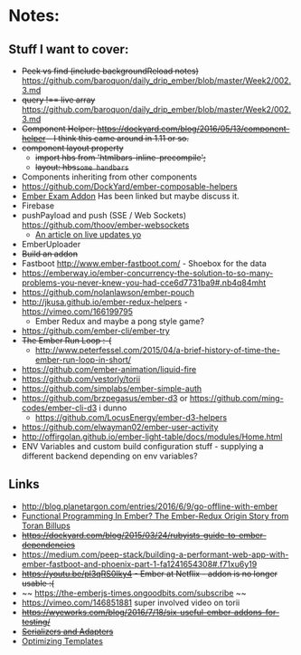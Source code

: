 # Notes:

## Stuff I want to cover:

  * ~~Peek vs find (include backgroundReload notes)~~ https://github.com/baroquon/daily_drip_ember/blob/master/Week2/002.3.md
  * ~~query !== live array~~ https://github.com/baroquon/daily_drip_ember/blob/master/Week2/002.3.md
  * ~~Component Helper: https://dockyard.com/blog/2016/05/13/component-helper - I think this came around in 1.11 or so.~~
  * ~~component layout property~~
    * ~~import hbs from 'htmlbars-inline-precompile';~~
    * ~~layout: hbs`some handbars`~~
  * Components inheriting from other components
  * https://github.com/DockYard/ember-composable-helpers
  * [Ember Exam Addon](https://github.com/trentmwillis/ember-exam) Has been linked but maybe discuss it.
  * Firebase
  * pushPayload and push (SSE / Web Sockets) https://github.com/thoov/ember-websockets
    * [An article on live updates yo](http://kellysutton.com/2016/09/10/realtime-apps-with-rails-ember-pusher.html?utm_source=Ember+Weekly&utm_campaign=cdee2e33b2-Ember_Weekly_Issue_175&utm_medium=email&utm_term=0_e96229d21d-cdee2e33b2-106372789)
  * EmberUploader
  * ~~Build an addon~~
  * Fastboot http://www.ember-fastboot.com/ - Shoebox for the data
  * https://emberway.io/ember-concurrency-the-solution-to-so-many-problems-you-never-knew-you-had-cce6d7731ba9#.nb4q84mht
  * https://github.com/nolanlawson/ember-pouch
  * http://jkusa.github.io/ember-redux-helpers - https://vimeo.com/166199795
    * Ember Redux and maybe a pong style game?
  * https://github.com/ember-cli/ember-try
  * ~~The Ember Run Loop :-(~~
    * http://www.peterfessel.com/2015/04/a-brief-history-of-time-the-ember-run-loop-in-short/
  * https://github.com/ember-animation/liquid-fire
  * https://github.com/vestorly/torii
  * https://github.com/simplabs/ember-simple-auth
  * https://github.com/brzpegasus/ember-d3 or https://github.com/ming-codes/ember-cli-d3 i dunno
    * https://github.com/LocusEnergy/ember-d3-helpers
  * https://github.com/elwayman02/ember-user-activity
  * http://offirgolan.github.io/ember-light-table/docs/modules/Home.html
  * ENV Variables and custom build configuration stuff - supplying a different backend depending on env variables?

## Links

  * http://blog.planetargon.com/entries/2016/6/9/go-offline-with-ember
  * [Functional Programming In Ember? The Ember-Redux Origin Story from Toran Billups](https://vimeo.com/166199795)
  * ~~https://dockyard.com/blog/2015/03/24/rubyists-guide-to-ember-dependencies~~
  * https://medium.com/peep-stack/building-a-performant-web-app-with-ember-fastboot-and-phoenix-part-1-fa1241654308#.f71xu6y19
  * ~~https://youtu.be/pl3qRS0Iky4 - Ember at Netflix - addon is no longer usable :(~~
  * ~~ https://the-emberjs-times.ongoodbits.com/subscribe ~~
  * https://vimeo.com/146851881 super involved video on torii
  * ~~https://wyeworks.com/blog/2016/7/18/six-useful-ember-addons-for-testing/~~
  * ~~[Serializers and Adapters](https://www.youtube.com/watch?v=6aWauA9-fV8)~~
  * [Optimizing Templates](https://medium.com/square-corner-blog/optimizing-ember-templates-c479d26fe58e#.spx7fqhnl)
